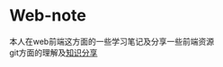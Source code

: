 # Web-note
本人在web前端这方面的一些学习笔记及分享一些前端资源<br/>
git方面的理解及[知识分享](http://www.cnblogs.com/horanly/p/6265182.html)
